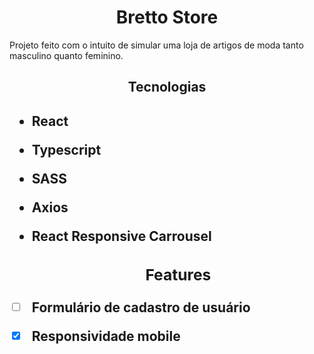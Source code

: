 <h1 align="center">Bretto Store</h1>

<p>Projeto feito com o intuito de simular uma loja de artigos de moda tanto masculino quanto feminino.</p>

<h2 align="center">Tecnologias<h2>

- React
- Typescript
- SASS
- Axios
- React Responsive Carrousel
  
  <h3 align="center">Features</h3>

- [ ] Formulário de cadastro de usuário
- [x] Responsividade mobile
  
  
 
